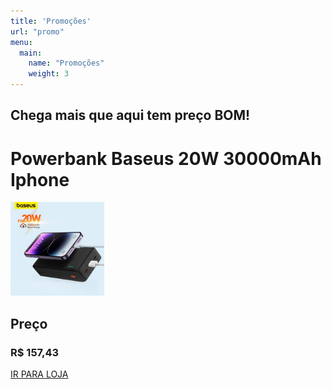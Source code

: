 ```yaml
---
title: 'Promoções'
url: "promo"
menu:
  main:
    name: "Promoções"
    weight: 3
---
```


## Chega mais que aqui tem preço BOM!

# Powerbank Baseus 20W 30000mAh Iphone

<img src="../../images/sale0001.jpeg" alt="Baseus" width="150"/>

## Preço
### R$ 157,43

[IR PARA LOJA](https://s.click.aliexpress.com/e/_DmOEw4X)
